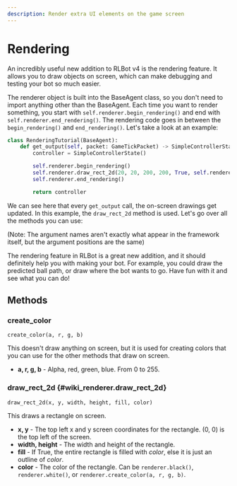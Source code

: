 ```yaml
---
description: Render extra UI elements on the game screen
---
```


# Rendering

An incredibly useful new addition to RLBot v4 is the rendering feature. It allows you to draw objects on screen, which can make debugging and testing your bot so much easier.

The renderer object is built into the BaseAgent class, so you don't need to import anything other than the BaseAgent. Each time you want to render something, you start with `self.renderer.begin_rendering()` and end with `self.renderer.end_rendering()`. The rendering code goes in between the `begin_rendering()` and `end_rendering()`. Let's take a look at an example:

```python
class RenderingTutorial(BaseAgent):
    def get_output(self, packet: GameTickPacket) -> SimpleControllerState:
        controller = SimpleControllerState()

        self.renderer.begin_rendering()
        self.renderer.draw_rect_2d(20, 20, 200, 200, True, self.renderer.black())
        self.renderer.end_rendering()

        return controller
```

We can see here that every `get_output` call, the on-screen drawings get updated. In this example, the `draw_rect_2d` method is used. Let's go over all the methods you can use:

\(Note: The argument names aren't exactly what appear in the framework itself, but the argument positions are the same\)

The rendering feature in RLBot is a great new addition, and it should definitely help you with making your bot. For example, you could draw the predicted ball path, or draw where the bot wants to go. Have fun with it and see what you can do!

## Methods

### create\_color

`create_color(a, r, g, b)`

This doesn't draw anything on screen, but it is used for creating colors that you can use for the other methods that draw on screen.

* **a, r, g, b** - Alpha, red, green, blue. From 0 to 255.

### draw\_rect\_2d {#wiki_renderer.draw_rect_2d}

`draw_rect_2d(x, y, width, height, fill, color)`

This draws a rectangle on screen.

* **x, y** - The top left x and y screen coordinates for the rectangle. \(0, 0\) is the top left of the screen.
* **width, height** - The width and height of the rectangle.
* **fill** - If True, the entire rectangle is filled with _color_, else it is just an outline of _color_.
* **color** - The color of the rectangle. Can be `renderer.black()`, `renderer.white()`, or `renderer.create_color(a, r, g, b)`.



